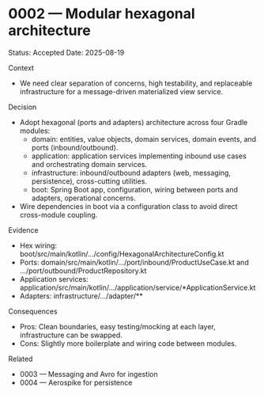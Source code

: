 # 0002 — Modular hexagonal architecture

Status: Accepted
Date: 2025-08-19

Context
- We need clear separation of concerns, high testability, and replaceable infrastructure for a message-driven materialized view service.

Decision
- Adopt hexagonal (ports and adapters) architecture across four Gradle modules:
  - domain: entities, value objects, domain services, domain events, and ports (inbound/outbound).
  - application: application services implementing inbound use cases and orchestrating domain services.
  - infrastructure: inbound/outbound adapters (web, messaging, persistence), cross-cutting utilities.
  - boot: Spring Boot app, configuration, wiring between ports and adapters, operational concerns.
- Wire dependencies in boot via a configuration class to avoid direct cross-module coupling.

Evidence
- Hex wiring: boot/src/main/kotlin/.../config/HexagonalArchitectureConfig.kt
- Ports: domain/src/main/kotlin/.../port/inbound/ProductUseCase.kt and .../port/outbound/ProductRepository.kt
- Application services: application/src/main/kotlin/.../application/service/*ApplicationService.kt
- Adapters: infrastructure/.../adapter/**

Consequences
- Pros: Clean boundaries, easy testing/mocking at each layer, infrastructure can be swapped.
- Cons: Slightly more boilerplate and wiring code between modules.

Related
- 0003 — Messaging and Avro for ingestion
- 0004 — Aerospike for persistence


